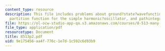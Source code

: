 ```yaml
---
content_type: resource
description: This file includes problems about ground?state?wavefunction?and?ground?state?energy,
  partition function for the simple harmonic?oscillator, and pathintegral.
file: https://ol-ocw-studio-app-qa.s3.amazonaws.com/courses/8-513-many-body-theory-for-condensed-matter-systems-fall-2004/9e175456aa4f776c1e7d1c592c6d93b9_8513p2.pdf
file_type: application/pdf
resourcetype: Document
title: 8513p2.pdf
uid: 9e175456-aa4f-776c-1e7d-1c592c6d93b9
---
```


